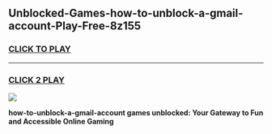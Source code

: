 
## Unblocked-Games-how-to-unblock-a-gmail-account-Play-Free-8z155
<h3>
<a href="https://premium76.site?title=how-to-unblock-a-gmail-account&ref=18A1">CLICK TO PLAY</a></h3>
<hr>

<h3>
<a href="https://premium76.site?title=how-to-unblock-a-gmail-account&ref=18A1">CLICK 2 PLAY</a>
  
</h3>

<a href="https://premium76.site?title=how-to-unblock-a-gmail-account&ref=18A1"><img src="https://clearcache.store/games.png"></a>


**how-to-unblock-a-gmail-account games unblocked: Your Gateway to Fun and Accessible Online Gaming**
